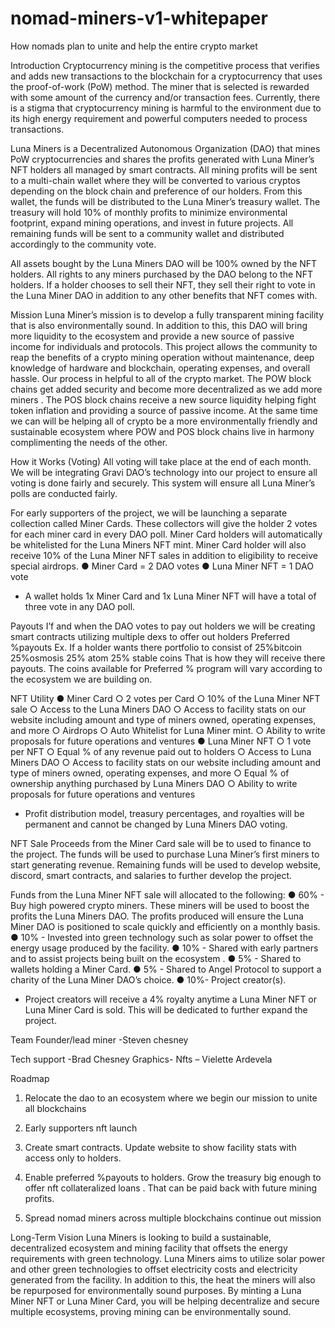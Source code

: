 # nomad-miners-v1-whitepaper
How nomads plan to unite and help the entire crypto market


Introduction
Cryptocurrency mining is the competitive process that verifies and adds new transactions to the blockchain for a cryptocurrency that uses the proof-of-work (PoW) method. The miner that is selected is rewarded with some amount of the currency and/or transaction fees. Currently, there is a stigma that cryptocurrency mining is harmful to the environment due to its high energy requirement and powerful computers needed to process transactions.

Luna Miners is a Decentralized Autonomous Organization (DAO) that mines PoW cryptocurrencies and shares the profits generated with Luna Miner’s NFT holders all managed by smart contracts. All mining profits will be sent to a multi-chain wallet where they will be converted to various cryptos depending on the block chain and preference of our holders. From this wallet, the funds will be distributed to the Luna Miner’s treasury wallet. The treasury will hold 10% of monthly profits to minimize environmental footprint, expand mining operations, and invest in future projects. All remaining funds will be sent to a community wallet and distributed accordingly to the community vote.

All assets bought by the Luna Miners DAO will be 100% owned by the NFT holders. All rights to any miners purchased by the DAO belong to the NFT holders. If a holder chooses to sell their NFT, they sell their right to vote in the Luna Miner DAO in addition to any other benefits that NFT comes with.

Mission
Luna Miner’s mission is to develop a fully transparent mining facility that is also environmentally sound. In addition to this, this DAO will bring more liquidity to the ecosystem and provide a new source of passive income for individuals and protocols. This project allows the community to reap the benefits of a crypto mining operation without maintenance, deep knowledge of hardware and blockchain, operating expenses, and overall hassle. Our process in helpful to all of the crypto market. The POW block chains get added security and become more decentralized as we add more miners . The POS block chains receive a new source liquidity helping fight token inflation and providing a source of passive income.  At the same time we can will be helping all of crypto be a more environmentally friendly and sustainable ecosystem where POW and POS block chains live in harmony complimenting the needs of the other.

How it Works (Voting)
All voting will take place at the end of each month. We will be integrating Gravi DAO’s technology into our project to ensure all voting is done fairly and securely. This system will ensure all Luna Miner’s polls are conducted fairly.

For early supporters of the project, we will be launching a separate collection called Miner Cards. These collectors will give the holder 2 votes for each miner card in every DAO poll. Miner Card holders will automatically be whitelisted for the Luna Miners NFT mint. Miner Card holder will also receive 10% of the Luna Miner NFT sales in addition to eligibility to receive special airdrops. 
●	Miner Card = 2 DAO votes
●	Luna Miner NFT = 1 DAO vote

* A wallet holds 1x Miner Card and 1x Luna Miner NFT will have a total of three vote in any DAO poll.

Payouts
I’f and when the DAO votes to pay out holders we will be creating smart contracts utilizing multiple dexs to offer out holders Preferred %payouts
Ex. If a holder wants there portfolio to consist of 
25%bitcoin
25%osmosis 
25% atom
25% stable coins
That is how they will receive there payouts. The coins available for Preferred % program will vary according to the ecosystem we are building on.




NFT Utility
●	Miner Card
○	2 votes per Card
○	10% of the Luna Miner NFT sale
○	Access to the Luna Miners DAO
○	Access to facility stats on our website including amount and type of miners owned, operating expenses, and more
○	Airdrops
○	Auto Whitelist for Luna Miner mint.
○	Ability to write proposals for future operations and ventures
●	Luna Miner NFT
○	1 vote per NFT
○	Equal % of any revenue paid out to holders
○	Access to Luna Miners DAO
○	Access to facility stats on our website including amount and type of miners owned, operating expenses, and more
○	Equal % of ownership anything purchased by Luna Miners DAO
○	Ability to write proposals for future operations and ventures

* Profit distribution model, treasury percentages, and royalties will be permanent and cannot be changed by Luna Miners DAO voting.

NFT Sale
Proceeds from the Miner Card sale will be to used to finance to the project. The funds will be used to purchase Luna Miner’s first miners  to start generating revenue. Remaining funds will be used to develop website, discord, smart contracts, and salaries to further develop the project.

Funds from the Luna Miner NFT sale will allocated to the following:
●	60% - Buy high powered crypto miners. These miners will be used to boost the profits the Luna Miners DAO. The profits produced will ensure the Luna Miner DAO is positioned to scale quickly and efficiently on a monthly basis.
●	10% - Invested into green technology such as solar power to offset the energy usage produced by the facility.
●	10% - Shared with early partners  and to assist projects being built on the  ecosystem .
●	5% - Shared to wallets holding a Miner Card.
●	5% - Shared to Angel Protocol to support a charity of the Luna Miner DAO’s choice.
●	10%- Project creator(s).

* Project creators will receive a 4% royalty anytime a Luna Miner NFT or Luna Miner Card is sold. This will be dedicated to further expand the project.

Team 
 Founder/lead miner
-Steven chesney 

Tech support -Brad Chesney
Graphics- 
Nfts – Vielette Ardevela 

Roadmap
1.	Relocate the dao to an ecosystem where we begin our mission to unite all blockchains 
2.	Early supporters nft launch 
3.	Create smart contracts. Update website to show facility stats with access only to holders.
4.	Enable preferred %payouts to holders.
Grow the treasury big enough to offer nft collateralized loans . That can be paid back with future mining profits.

5.	Spread  nomad miners across multiple blockchains continue out mission





Long-Term Vision
Luna Miners is looking to build a sustainable, decentralized ecosystem and mining facility that offsets the energy requirements with green technology. Luna Miners aims to utilize solar power and other green technologies to offset electricity costs and electricity generated from the facility. In addition to this, the heat the miners will also be repurposed for environmentally sound purposes. By minting a Luna Miner NFT or Luna Miner Card, you will be helping decentralize and secure multiple ecosystems, proving mining can be environmentally sound. 




